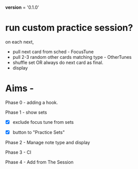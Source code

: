 __version__ = '0.1.0'

# run custom practice session?

on each next,
- pull next card from sched - FocusTune
- pull 2-3 random other cards matching type - OtherTunes
- shuffle set OR always do next card as final.
- display

# Aims -

Phase 0 -
adding a hook.

Phase 1 -
show sets

- [x] exclude focus tune from sets
- [x] button to "Practice Sets"


Phase 2 -
Manage note type and display

Phase 3 -
CI

Phase 4 -
Add from The Session
